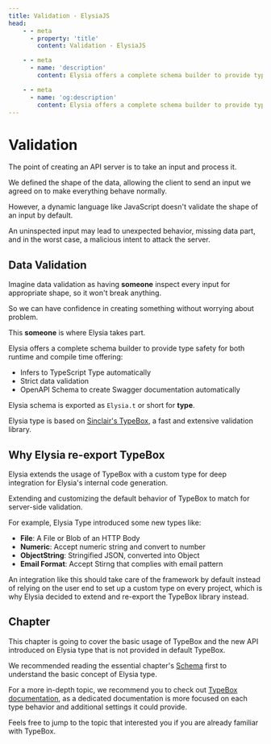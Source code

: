 ```yaml
---
title: Validation - ElysiaJS
head:
    - - meta
      - property: 'title'
        content: Validation - ElysiaJS

    - - meta
      - name: 'description'
        content: Elysia offers a complete schema builder to provide type safety for both runtime and compile time, a single source of truth for your data with TypeBox.

    - - meta
      - name: 'og:description'
        content: Elysia offers a complete schema builder to provide type safety for both runtime and compile time, a single source of truth for your data with TypeBox.
---
```


# Validation
The point of creating an API server is to take an input and process it.

We defined the shape of the data, allowing the client to send an input we agreed on to make everything behave normally.

However, a dynamic language like JavaScript doesn't validate the shape of an input by default.

An uninspected input may lead to unexpected behavior, missing data part, and in the worst case, a malicious intent to attack the server.

## Data Validation
Imagine data validation as having **someone** inspect every input for appropriate shape, so it won't break anything.

So we can have confidence in creating something without worrying about problem.

This **someone** is where Elysia takes part.

Elysia offers a complete schema builder to provide type safety for both runtime and compile time offering:

- Infers to TypeScript Type automatically
- Strict data validation
- OpenAPI Schema to create Swagger documentation automatically

Elysia schema is exported as `Elysia.t` or short for **type**.

Elysia type is based on [Sinclair's TypeBox](https://github.com/sinclairzx81/typebox), a fast and extensive validation library.

## Why Elysia re-export TypeBox
Elysia extends the usage of TypeBox with a custom type for deep integration for Elysia's internal code generation.

Extending and customizing the default behavior of TypeBox to match for server-side validation.

For example, Elysia Type introduced some new types like:
- **File**: A File or Blob of an HTTP Body
- **Numeric**: Accept numeric string and convert to number
- **ObjectString**: Stringified JSON, converted into Object
- **Email Format**: Accept Stirng that complies with email pattern

An integration like this should take care of the framework by default instead of relying on the user end to set up a custom type on every project, which is why Elysia decided to extend and re-export the TypeBox library instead.

## Chapter
This chapter is going to cover the basic usage of TypeBox and the new API introduced on Elysia type that is not provided in default TypeBox.

We recommended reading the essential chapter's [Schema](http://localhost:5173/new/essential/schema.html) first to understand the basic concept of Elysia type.

For a more in-depth topic, we recommend you to check out [TypeBox documentation](https://github.com/sinclairzx81/typebox), as a dedicated documentation is more focused on each type behavior and additional settings it could provide.

Feels free to jump to the topic that interested you if you are already familiar with TypeBox.

